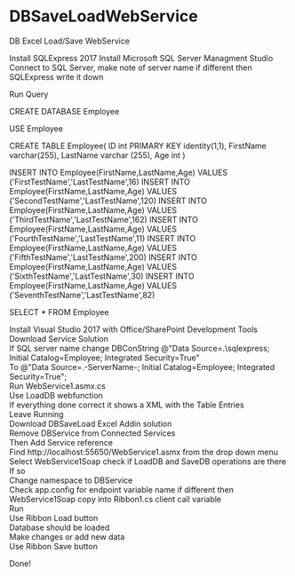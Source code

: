 # DBSaveLoadWebService
DB Excel Load/Save WebService

Install SQLExpress 2017
Install Microsoft SQL Server Managment Studio
Connect to SQL Server, make note of server name if different then SQLExpress write it down

Run Query

CREATE DATABASE Employee

USE Employee

CREATE TABLE Employee(
ID int PRIMARY KEY identity(1,1),
FirstName varchar(255),
LastName varchar (255),
Age int
)

INSERT INTO Employee(FirstName,LastName,Age) VALUES ('FirstTestName','LastTestName',16)
INSERT INTO Employee(FirstName,LastName,Age) VALUES ('SecondTestName','LastTestName',120)
INSERT INTO Employee(FirstName,LastName,Age) VALUES ('ThirdTestName','LastTestName',162)
INSERT INTO Employee(FirstName,LastName,Age) VALUES ('FourthTestName','LastTestName',11)
INSERT INTO Employee(FirstName,LastName,Age) VALUES ('FifthTestName','LastTestName',200)
INSERT INTO Employee(FirstName,LastName,Age) VALUES ('SixthTestName','LastTestName',30)
INSERT INTO Employee(FirstName,LastName,Age) VALUES ('SeventhTestName','LastTestName',82)


SELECT * FROM Employee

Install Visual Studio 2017 with Office/SharePoint Development Tools  
Download Service Solution  
If SQL server name change DBConString @"Data Source=.\sqlexpress; Initial Catalog=Employee; Integrated Security=True"  
To @"Data Source=.\-ServerName-; Initial Catalog=Employee; Integrated Security=True";  
Run WebService1.asmx.cs  
Use LoadDB webfunction  
If everything done correct it shows a XML with the Table Entries  
Leave Running  
Download DBSaveLoad Excel Addin solution  
Remove DBService from Connected Services  
Then Add Service reference  
Find http://localhost:55650/WebService1.asmx from the drop down menu  
Select WebService1Soap check if LoadDB and SaveDB operations are there  
If so  
Change namespace to DBService  
Check app.config for endpoint variable name if different then WebService1Soap copy into Ribbon1.cs client call variable  
Run  
Use Ribbon Load button  
Database should be loaded  
Make changes or add new data  
Use Ribbon Save button  

Done!

